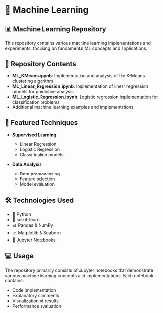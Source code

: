 # 🤖 Machine Learning

## 📊 Machine Learning Repository

This repository contains various machine learning implementations and experiments, focusing on fundamental ML concepts and applications.

## 📁 Repository Contents

- **ML_KMeans.ipynb**: Implementation and analysis of the K-Means clustering algorithm
- **ML_Linear_Regression.ipynb**: Implementation of linear regression models for predictive analysis
- **ML_Logistic_Regression.ipynb**: Logistic regression implementation for classification problems
- Additional machine learning examples and implementations

## 🧠 Featured Techniques

- **Supervised Learning**: 
  - Linear Regression
  - Logistic Regression
  - Classification models

- **Data Analysis**:
  - Data preprocessing
  - Feature selection
  - Model evaluation

## 🛠️ Technologies Used

* 🐍 Python
* 🧠 scikit-learn
* 📊 Pandas & NumPy
* 📈 Matplotlib & Seaborn
* 📓 Jupyter Notebooks

## 💻 Usage

The repository primarily consists of Jupyter notebooks that demonstrate various machine learning concepts and implementations. Each notebook contains:

- Code implementation
- Explanatory comments
- Visualization of results
- Performance evaluation
